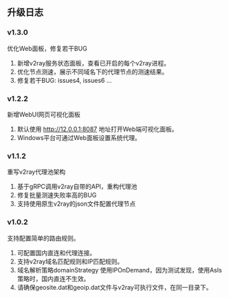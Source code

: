 ## 升级日志

### v1.3.0

优化Web面板，修复若干BUG

1. 新增v2ray服务状态面板，查看已开启的每个v2ray进程。
2. 优化节点测速，展示不同域名下的代理节点的测速结果。
3. 修复若干BUG: issues4, issues6 ...


### v1.2.2

新增WebUI网页可视化面板

1. 默认使用 http://12.0.0.1:8087 地址打开Web端可视化面板。
2. Windows平台可通过Web面板设置系统代理。


### v1.1.2

重写v2ray代理池架构

1. 基于gRPC调用v2ray自带的API，重构代理池
2. 修复批量测速失败率高的BUG
3. 支持使用原生v2ray的json文件配置代理节点


### v1.0.2

支持配置简单的路由规则。

1. 可配置国内直连和代理连接。
2. 支持v2ray域名匹配规则和IP匹配规则。
3. 域名解析策略domainStrategy 使用IPOnDemand，因为测试发现，使用AsIs策略时，国内直连不生效。
4. 请确保geosite.dat和geoip.dat文件与v2ray可执行文件，在同一目录下。